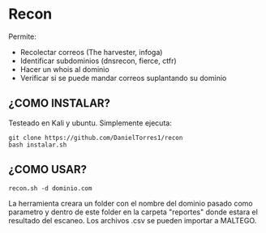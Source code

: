 

# Recon

Permite:

-    Recolectar correos (The harvester, infoga)
 -   Identificar subdominios (dnsrecon, fierce, ctfr)
-    Hacer un whois al dominio
-   Verificar si se puede mandar correos suplantando su dominio

## ¿COMO INSTALAR?

Testeado en Kali y ubuntu. Simplemente ejecuta:

    git clone https://github.com/DanielTorres1/recon
    bash instalar.sh

## ¿COMO USAR?

    recon.sh -d dominio.com

La herramienta creara un folder con el nombre del dominio pasado como parametro y dentro de este folder en la carpeta "reportes" donde estara el resultado del escaneo. Los archivos .csv se pueden importar a MALTEGO.
